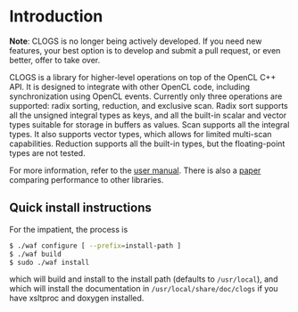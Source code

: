 # Introduction

**Note**: CLOGS is no longer being actively developed. If you need new
features, your best option is to develop and submit a pull request, or even
better, offer to take over.

CLOGS is a library for higher-level operations on top of the OpenCL C++ API. It
is designed to integrate with other OpenCL code, including synchronization
using OpenCL events. Currently only three operations are supported: radix
sorting, reduction, and exclusive scan. Radix sort supports all the unsigned
integral types as keys, and all the built-in scalar and vector types suitable
for storage in buffers as values. Scan supports all the integral types. It also
supports vector types, which allows for limited multi-scan capabilities.
Reduction supports all the built-in types, but the floating-point types are not
tested.

For more information, refer to the [user
manual](http://bmerry.github.com/clogs). There is also a
[paper](http://brucemerry.org.za/publications.html#a-performance-comparison-of-sort-and-scan-libraries-for-gpus)
comparing performance to other libraries.

## Quick install instructions

For the impatient, the process is

```sh
$ ./waf configure [ --prefix=install-path ]
$ ./waf build
$ sudo ./waf install
```

which will build and install to the install path (defaults to `/usr/local`),
and which will install the documentation in `/usr/local/share/doc/clogs`
if you have xsltproc and doxygen installed.
